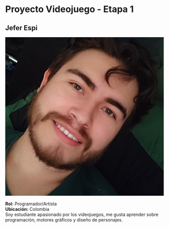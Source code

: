 # Proyecto Videojuego - Etapa 1

## Jefer Espi
![Foto](yo.jpg)

**Rol:** Programador/Artista  
**Ubicación:** Colombia  
Soy estudiante apasionado por los videojuegos, me gusta aprender sobre programación, motores gráficos y diseño de personajes.
